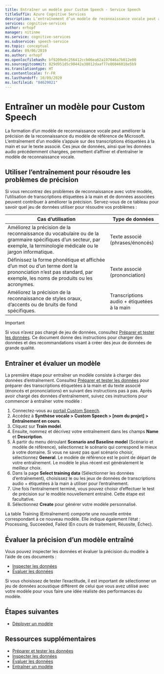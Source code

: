 ```yaml
---
title: Entraîner un modèle pour Custom Speech - Service Speech
titleSuffix: Azure Cognitive Services
description: L’entraînement d’un modèle de reconnaissance vocale peut améliorer la précision de la reconnaissance du modèle de référence de Microsoft ou un modèle personnalisé. L’entraînement d’un modèle s’appuie sur des transcriptions étiquetées à la main et sur le texte associé.
services: cognitive-services
author: erhopf
manager: nitinme
ms.service: cognitive-services
ms.subservice: speech-service
ms.topic: conceptual
ms.date: 09/06/2019
ms.author: erhopf
ms.openlocfilehash: bf9209e0c256412ccb06ea62a197046a7b012e00
ms.sourcegitcommit: 829d951d5c90442a38012daaf77e86046018e5b9
ms.translationtype: HT
ms.contentlocale: fr-FR
ms.lasthandoff: 10/09/2020
ms.locfileid: "84629021"
---
```

# <a name="train-a-model-for-custom-speech"></a>Entraîner un modèle pour Custom Speech

La formation d’un modèle de reconnaissance vocale peut améliorer la précision de la reconnaissance du modèle de référence de Microsoft. L’entraînement d’un modèle s’appuie sur des transcriptions étiquetées à la main et sur le texte associé. Ces jeux de données, ainsi que les données audio précédemment chargées, permettent d’affiner et d’entraîner le modèle de reconnaissance vocale.

## <a name="use-training-to-resolve-accuracy-issues"></a>Utiliser l’entraînement pour résoudre les problèmes de précision

Si vous rencontrez des problèmes de reconnaissance avec votre modèle, l’utilisation de transcriptions étiquetées à la main et de données associées peuvent contribuer à améliorer la précision. Servez-vous de ce tableau pour savoir quel jeu de données utiliser pour résoudre vos problèmes :

| Cas d’utilisation | Type de données |
| -------- | --------- |
| Améliorez la précision de la reconnaissance du vocabulaire ou de la grammaire spécifiques d’un secteur, par exemple, la terminologie médicale ou le jargon informatique. | Texte associé (phrases/énoncés) |
| Définissez la forme phonétique et affichée d’un mot ou d’un terme dont la prononciation n’est pas standard, par exemple, les noms de produits ou les acronymes. | Texte associé (prononciation) |
| Améliorez la précision de la reconnaissance de styles oraux, d’accents ou de bruits de fond spécifiques. | Transcriptions audio + étiquetées à la main |

> [!IMPORTANT]
> Si vous n’avez pas chargé de jeu de données, consultez [Préparer et tester les données](how-to-custom-speech-test-data.md). Ce document donne des instructions pour charger des données et des recommandations visant à créer des jeux de données de grande qualité.

## <a name="train-and-evaluate-a-model"></a>Entraîner et évaluer un modèle

La première étape pour entraîner un modèle consiste à charger des données d’entraînement. Consultez [Préparer et tester les données](how-to-custom-speech-test-data.md) pour préparer des transcriptions étiquetées à la main et du texte associé (énoncés et prononciations) en suivant des instructions pas à pas. Après avoir chargé des données d’entraînement, suivez ces instructions pour commencer à entraîner votre modèle :

1. Connectez-vous au [portail Custom Speech](https://speech.microsoft.com/customspeech).
2. Accédez à **Synthèse vocale > Custom Speech > [nom du projet] > Entraînement en cours**.
3. Cliquez sur **Train model**.
4. Ensuite, nommez et décrivez votre entraînement dans les champs **Name** et **Description**.
5. À partir du menu déroulant **Scenario and Baseline model** (Scénario et modèle de référence), sélectionnez le scénario qui correspond le mieux à votre domaine. Si vous ne savez pas quel scénario choisir, sélectionnez **General**. Le modèle de référence est le point de départ de votre entraînement. Le modèle le plus récent est généralement le meilleur choix.
6. Dans la page **Select training data** (Sélectionner les données d’entraînement), choisissez le ou les jeux de données de transcriptions audio + étiquetées à la main à utiliser pour l’entraînement.
7. Une fois l’entraînement terminé, vous pouvez choisir d’effectuer le test de précision sur le modèle nouvellement entraîné. Cette étape est facultative.
8. Sélectionnez **Create** pour générer votre modèle personnalisé.

La table Training (Entraînement) comporte une nouvelle entrée correspondant à ce nouveau modèle. Elle indique également l’état : Processing, Succeeded, Failed (En cours de traitement, Réussite, Échec).

## <a name="evaluate-the-accuracy-of-a-trained-model"></a>Évaluer la précision d’un modèle entraîné

Vous pouvez inspecter les données et évaluer la précision du modèle à l’aide de ces documents :

- [Inspecter les données](how-to-custom-speech-inspect-data.md)
- [Évaluer les données](how-to-custom-speech-evaluate-data.md)

Si vous choisissez de tester l’exactitude, il est important de sélectionner un jeu de données acoustique différent de celui que vous avez utilisé avec votre modèle pour vous faire une idée réaliste des performances du modèle.

## <a name="next-steps"></a>Étapes suivantes

- [Déployer un modèle](how-to-custom-speech-deploy-model.md)

## <a name="additional-resources"></a>Ressources supplémentaires

- [Préparer et tester les données](how-to-custom-speech-test-data.md)
- [Inspecter les données](how-to-custom-speech-inspect-data.md)
- [Évaluer les données](how-to-custom-speech-evaluate-data.md)
- [Entraîner un modèle](how-to-custom-speech-train-model.md)
